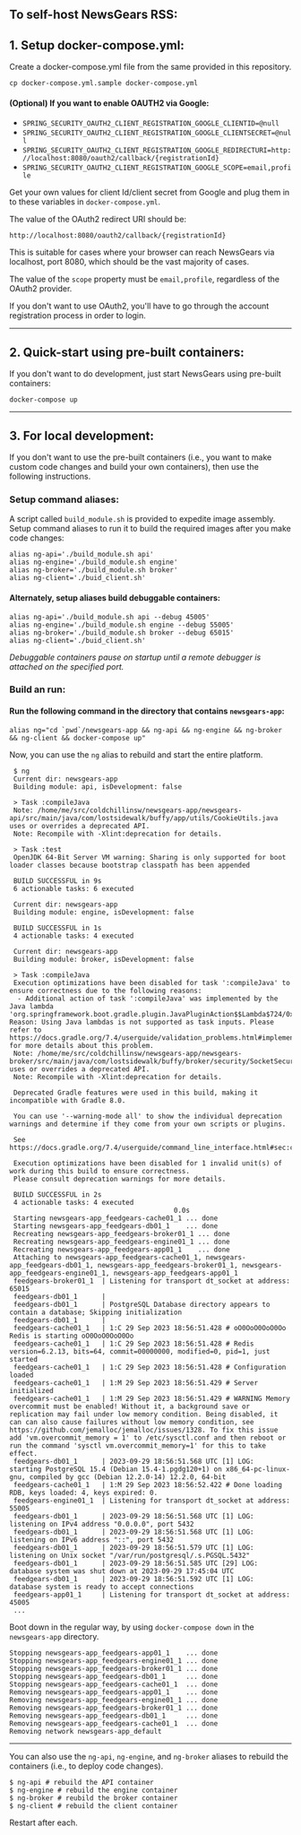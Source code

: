
## To self-host NewsGears RSS:  

## 1. Setup docker-compose.yml: 

Create a docker-compose.yml file from the same provided in this repository.

```
cp docker-compose.yml.sample docker-compose.yml 
```

#### (Optional) If you want to enable OAUTH2 via Google: 
- ```SPRING_SECURITY_OAUTH2_CLIENT_REGISTRATION_GOOGLE_CLIENTID=@null```
- ```SPRING_SECURITY_OAUTH2_CLIENT_REGISTRATION_GOOGLE_CLIENTSECRET=@null```
- ```SPRING_SECURITY_OAUTH2_CLIENT_REGISTRATION_GOOGLE_REDIRECTURI=http://localhost:8080/oauth2/callback/{registrationId}```
- ```SPRING_SECURITY_OAUTH2_CLIENT_REGISTRATION_GOOGLE_SCOPE=email,profile```

Get your own values for client Id/client secret from Google and plug them in to these variables in ```docker-compose.yml```. 

The value of the OAuth2 redirect URI should be:

```
http://localhost:8080/oauth2/callback/{registrationId}
```

This is suitable for cases where your browser can reach NewsGears via localhost, port 8080, which should be the vast majority of cases.  

The value of the ```scope``` property must be ```email,profile```, regardless of the OAuth2 provider. 

If you don't want to use OAuth2, you'll have to go through the account registration process in order to login.  

<hr>

## 2. Quick-start using pre-built containers:

If you don't want to do development, just start NewsGears using pre-built containers:

```
docker-compose up
```

<hr>

## 3. For local development: 

If you don't want to use the pre-built containers (i.e., you want to make custom code changes and build your own containers), then use the following instructions.  

### Setup command aliases: 

A script called `build_module.sh` is provided to expedite image assembly.  Setup command aliases to run it to build the required images after you make code changes: 

```
alias ng-api='./build_module.sh api'
alias ng-engine='./build_module.sh engine'
alias ng-broker='./build_module.sh broker'
alias ng-client='./buid_client.sh'
```

#### Alternately, setup aliases build debuggable containers: 

```
alias ng-api='./build_module.sh api --debug 45005'
alias ng-engine='./build_module.sh engine --debug 55005'
alias ng-broker='./build_module.sh broker --debug 65015'
alias ng-client='./buid_client.sh'
```

*Debuggable containers pause on startup until a remote debugger is attached on the specified port.*

### Build an run: 

#### Run the following command in the directory that contains ```newsgears-app```:  

```
alias ng="cd `pwd`/newsgears-app && ng-api && ng-engine && ng-broker && ng-client && docker-compose up"
```

Now, you can use the `ng` alias to rebuild and start the entire platform.    

```
 $ ng 
 Current dir: newsgears-app
 Building module: api, isDevelopment: false

 > Task :compileJava
 Note: /home/me/src/coldchillinsw/newsgears-app/newsgears-api/src/main/java/com/lostsidewalk/buffy/app/utils/CookieUtils.java uses or overrides a deprecated API.
 Note: Recompile with -Xlint:deprecation for details.

 > Task :test
 OpenJDK 64-Bit Server VM warning: Sharing is only supported for boot loader classes because bootstrap classpath has been appended

 BUILD SUCCESSFUL in 9s
 6 actionable tasks: 6 executed

 Current dir: newsgears-app
 Building module: engine, isDevelopment: false

 BUILD SUCCESSFUL in 1s
 4 actionable tasks: 4 executed

 Current dir: newsgears-app
 Building module: broker, isDevelopment: false

 > Task :compileJava
 Execution optimizations have been disabled for task ':compileJava' to ensure correctness due to the following reasons:
  - Additional action of task ':compileJava' was implemented by the Java lambda 'org.springframework.boot.gradle.plugin.JavaPluginAction$$Lambda$724/0x00007f418b5cdd58'. Reason: Using Java lambdas is not supported as task inputs. Please refer to https://docs.gradle.org/7.4/userguide/validation_problems.html#implementation_unknown for more details about this problem.
 Note: /home/me/src/coldchillinsw/newsgears-app/newsgears-broker/src/main/java/com/lostsidewalk/buffy/broker/security/SocketSecurityConfig.java uses or overrides a deprecated API.
 Note: Recompile with -Xlint:deprecation for details.

 Deprecated Gradle features were used in this build, making it incompatible with Gradle 8.0.

 You can use '--warning-mode all' to show the individual deprecation warnings and determine if they come from your own scripts or plugins.

 See https://docs.gradle.org/7.4/userguide/command_line_interface.html#sec:command_line_warnings

 Execution optimizations have been disabled for 1 invalid unit(s) of work during this build to ensure correctness.
 Please consult deprecation warnings for more details.

 BUILD SUCCESSFUL in 2s
 4 actionable tasks: 4 executed
                                         0.0s
 Starting newsgears-app_feedgears-cache01_1 ... done
 Starting newsgears-app_feedgears-db01_1    ... done
 Recreating newsgears-app_feedgears-broker01_1 ... done
 Recreating newsgears-app_feedgears-engine01_1 ... done
 Recreating newsgears-app_feedgears-app01_1    ... done
 Attaching to newsgears-app_feedgears-cache01_1, newsgears-app_feedgears-db01_1, newsgears-app_feedgears-broker01_1, newsgears-app_feedgears-engine01_1, newsgears-app_feedgears-app01_1
 feedgears-broker01_1  | Listening for transport dt_socket at address: 65015
 feedgears-db01_1      | 
 feedgears-db01_1      | PostgreSQL Database directory appears to contain a database; Skipping initialization
 feedgears-db01_1      | 
 feedgears-cache01_1   | 1:C 29 Sep 2023 18:56:51.428 # oO0OoO0OoO0Oo Redis is starting oO0OoO0OoO0Oo
 feedgears-cache01_1   | 1:C 29 Sep 2023 18:56:51.428 # Redis version=6.2.13, bits=64, commit=00000000, modified=0, pid=1, just started
 feedgears-cache01_1   | 1:C 29 Sep 2023 18:56:51.428 # Configuration loaded
 feedgears-cache01_1   | 1:M 29 Sep 2023 18:56:51.429 # Server initialized
 feedgears-cache01_1   | 1:M 29 Sep 2023 18:56:51.429 # WARNING Memory overcommit must be enabled! Without it, a background save or replication may fail under low memory condition. Being disabled, it can can also cause failures without low memory condition, see https://github.com/jemalloc/jemalloc/issues/1328. To fix this issue add 'vm.overcommit_memory = 1' to /etc/sysctl.conf and then reboot or run the command 'sysctl vm.overcommit_memory=1' for this to take effect.
 feedgears-db01_1      | 2023-09-29 18:56:51.568 UTC [1] LOG:  starting PostgreSQL 15.4 (Debian 15.4-1.pgdg120+1) on x86_64-pc-linux-gnu, compiled by gcc (Debian 12.2.0-14) 12.2.0, 64-bit
 feedgears-cache01_1   | 1:M 29 Sep 2023 18:56:52.422 # Done loading RDB, keys loaded: 4, keys expired: 0.
 feedgears-engine01_1  | Listening for transport dt_socket at address: 55005
 feedgears-db01_1      | 2023-09-29 18:56:51.568 UTC [1] LOG:  listening on IPv4 address "0.0.0.0", port 5432
 feedgears-db01_1      | 2023-09-29 18:56:51.568 UTC [1] LOG:  listening on IPv6 address "::", port 5432
 feedgears-db01_1      | 2023-09-29 18:56:51.579 UTC [1] LOG:  listening on Unix socket "/var/run/postgresql/.s.PGSQL.5432"
 feedgears-db01_1      | 2023-09-29 18:56:51.585 UTC [29] LOG:  database system was shut down at 2023-09-29 17:45:04 UTC
 feedgears-db01_1      | 2023-09-29 18:56:51.592 UTC [1] LOG:  database system is ready to accept connections
 feedgears-app01_1     | Listening for transport dt_socket at address: 45005
 ...
```

Boot down in the regular way, by using ```docker-compose down``` in the ```newsgears-app``` directory.

```
Stopping newsgears-app_feedgears-app01_1    ... done
Stopping newsgears-app_feedgears-engine01_1 ... done
Stopping newsgears-app_feedgears-broker01_1 ... done
Stopping newsgears-app_feedgears-db01_1     ... done
Stopping newsgears-app_feedgears-cache01_1  ... done
Removing newsgears-app_feedgears-app01_1    ... done
Removing newsgears-app_feedgears-engine01_1 ... done
Removing newsgears-app_feedgears-broker01_1 ... done
Removing newsgears-app_feedgears-db01_1     ... done
Removing newsgears-app_feedgears-cache01_1  ... done
Removing network newsgears-app_default
```

<hr> 

You can also use the `ng-api`, `ng-engine`, and `ng-broker` aliases to rebuild the containers (i.e., to deploy code changes).

```
$ ng-api # rebuild the API container 
$ ng-engine # rebuild the engine container 
$ ng-broker # reubild the broker container 
$ ng-client # rebuild the client container 
```

Restart after each. 